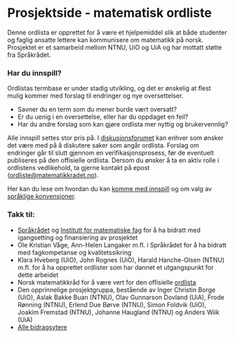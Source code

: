 # Prosjektside - matematisk ordliste

Denne ordlista er opprettet for å være et hjelpemiddel slik at både studenter og
faglig ansatte lettere kan kommunisere om matematikk på norsk. Prosjektet er et
samarbeid mellom NTNU, UiO og UiA og har mottatt støtte fra Språkrådet.

### Har du innspill?

Ordlistas termbase er under stadig utvikling, og det er ønskelig at flest mulig
kommer med forslag til endringer og nye oversettelser.

- Savner du en term som du mener burde vært oversatt?
- Er du uenig i en oversettelse, eller har du oppdaget en feil?
- Har du andre forslag som kan gjøre ordlista mer nyttig og brukervennlig?

Alle innspill settes stor pris på. I
[diskusjonsforumet](https://github.com/jfremstad/matematisk_ordliste/issues) kan
enhver som ønsker det være med på å diskutere saker som angår ordlista. Forslag
om endringer går til slutt gjennom en verifikasjonsprosess, før de eventuelt
publiseres på den offisielle ordlista. Dersom du ønsker å ta en aktiv rolle i
ordlistens vedlikehold, ta gjerne kontakt på epost
([ordliste@matematikkradet.no](mailto:ordliste@matematikkradet.no)).

Her kan du lese om hvordan du kan
[komme med innspill](dokumentasjon/innspill.md) og om valg av
[språklige konvensjoner](dokumentasjon/spraklige_konvensjoner.md).

### Takk til:

- [Språkrådet](https://www.sprakradet.no/) og
  [Institutt for matematiske fag](https://www.ntnu.no/imf) for å ha bidratt med
  igangsetting og finansiering av prosjektet
- Ole Kristian Våge, Ann-Helen Langaker m.fl. i Språkrådet for å ha bidratt med
  fagkompetanse og kvalitetssikring
- Klara Hveberg (UiO), John Rognes (UiO), Harald Hanche-Olsen (NTNU) m.fl. for å
  ha opprettet ordlister som har dannet et utgangspunkt for dette arbeidet
- Norsk matematikkråd for å være vert for den offisielle
  [ordlista](https://matematikkradet.no/ordliste)
- Den opprinnelige prosjektgruppa, bestående av Inger Christin Borge (UiO),
  Aslak Bakke Buan (NTNU), Olav Gunnarson Dovland (UiA), Frode Rønning (NTNU),
  Erlend Due Børve (NTNU), Simon Foldvik (UiO), Joakim Fremstad (NTNU), Johanne
  Haugland (NTNU) og Anders Wiik (UiA)
- [Alle bidragsytere](BIDRAGSYTERE.md)
